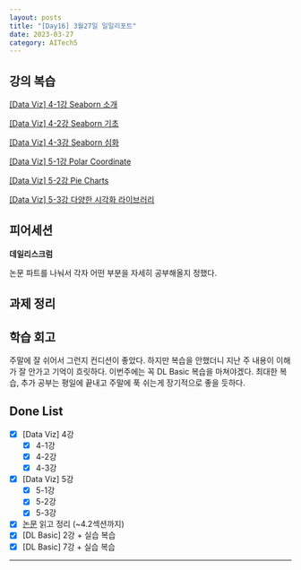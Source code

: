 ```yaml
---
layout: posts
title: "[Day16] 3월27일 일일리포트"
date: 2023-03-27
category: AITech5
---
```


## 강의 복습

[[Data Viz] 4-1강 Seaborn 소개](https://www.notion.so/Data-Viz-4-1-Seaborn-684a480a31274b7aa8cf645d91e41eb4) 

[[Data Viz] 4-2강 Seaborn 기초](https://www.notion.so/Data-Viz-4-2-Seaborn-36b8a747a0fb4b8ca7ab29de4442d664) 

[[Data Viz] 4-3강 Seaborn 심화](https://www.notion.so/Data-Viz-4-3-Seaborn-9b9a6b4c17b7446bbbafbc309081fcd5) 

[[Data Viz] 5-1강 Polar Coordinate](https://www.notion.so/Data-Viz-5-1-Polar-Coordinate-653b9ff5cca0425bba48b2d1aaa9849b) 

[[Data Viz] 5-2강 Pie Charts](https://www.notion.so/Data-Viz-5-2-Pie-Charts-981ed961b7934b3da553c2b32d1141c8) 

[[Data Viz] 5-3강 다양한 시각화 라이브러리](https://www.notion.so/Data-Viz-5-3-30bd9725a52543ae9c9fb4998887408a) 

## 피어세션

**데일리스크럼**


논문 파트를 나눠서 각자 어떤 부분을 자세히 공부해올지 정했다.

## 과제 정리

## 학습 회고

주말에 잘 쉬어서 그런지 컨디션이 좋았다. 하지만 복습을 안했더니 지난 주 내용이 이해가 잘 안가고 기억이 흐릿하다. 이번주에는 꼭 DL Basic 복습을 마쳐야겠다. 최대한 복습, 추가 공부는 평일에 끝내고 주말에 푹 쉬는게 장기적으로 좋을 듯하다. 

## Done List

- [x]  [Data Viz] 4강
    - [x]  4-1강
    - [x]  4-2강
    - [x]  4-3강
- [x]  [Data Viz] 5강
    - [x]  5-1강
    - [x]  5-2강
    - [x]  5-3강
- [x]  [논문](https://www.notion.so/VGGNet-VERY-DEEP-CONVOLUTIONAL-NETWORKS-FOR-LARGE-SCALE-IMAGE-RECOGNITION-ed26f8fbe9674184bcda398eab2eca3e) 읽고 정리 (~4.2섹션까지)
- [x]  [DL Basic] 2강 + 실습 복습
- [x]  [DL Basic] 7강 + 실습 복습

---
